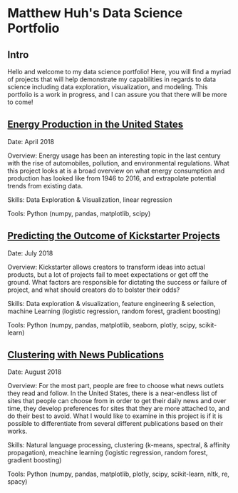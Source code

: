 # Matthew Huh's Data Science Portfolio

## Intro

Hello and welcome to my data science portfolio! Here, you will find a myriad of projects that will help demonstrate my capabilities in regards to data science including data exploration, visualization, and modeling. This portfolio is a work in progress, and I can assure you that there will be more to come!

## [Energy Production in the United States](https://github.com/mhuh22/Thinkful/blob/master/Portfolio/Prep%20Capstone/The%20State%20of%20Energy%20(in%20the%20United%20States).ipynb)
Date: April 2018

Overview: Energy usage has been an interesting topic in the last century with the rise of automobiles, pollution, and environmental regulations. What this project looks at is a broad overview on what energy consumption and production has looked like from 1946 to 2016, and extrapolate potential trends from existing data.

Skills: Data Exploration & Visualization, linear regression

Tools: Python (numpy, pandas, matplotlib, scipy)

## [Predicting the Outcome of Kickstarter Projects](http://nbviewer.jupyter.org/github/mhuh22/Thinkful/blob/master/Portfolio/Supervised%20Learning%20Capstone/Predicting%20The%20Outcome%20of%20Kickstarter%20Projects.ipynb)
Date: July 2018

Overview: Kickstarter allows creators to transform ideas into actual products, but a lot of projects fail to meet expectations or get off the ground. What factors are responsible for dictating the success or failure of project, and what should creators do to bolster their odds?

Skills: Data exploration & visualization, feature engineering & selection,
machine Learning (logistic regression, random forest, gradient boosting)
        
Tools: Python (numpy, pandas, matplotlib, seaborn, plotly, scipy, scikit-learn)

## [Clustering with News Publications](https://github.com/mhuh22/Thinkful/blob/master/Bootcamp/Unit%204/Lesson%205%20-%20Unsupervised%20Learning%20Capstone/Unsupervised%20Learning%20Capstone.ipynb)
Date: August 2018

Overview: For the most part, people are free to choose what news outlets they read and follow. In the United States, there is a near-endless list of sites that people can choose from in order to get their daily news and over time, they develop preferences for sites that they are more attached to, and do their best to avoid. What I would like to examine in this project is if it is possible to differentiate from several different publications based on their works.

Skills: Natural language processing, clustering (k-means, spectral, & affinity propagation), meachine learning (logistic regression, random forest, gradient boosting)

Tools: Python (numpy, pandas, matplotlib, plotly, scipy, scikit-learn, nltk, re, spacy)
